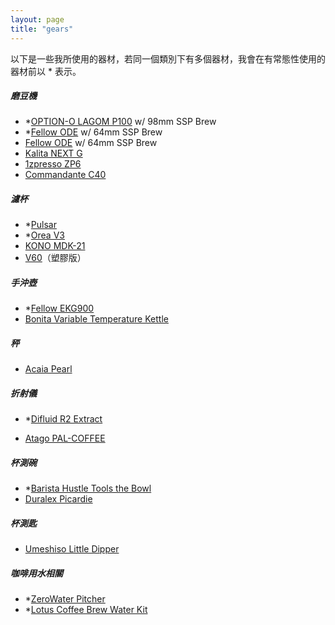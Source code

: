```yaml
---
layout: page
title: "gears"
---
```


以下是一些我所使用的器材，若同一個類別下有多個器材，我會在有常態性使用的器材前以 * 表示。

##### 磨豆機

-   *[OPTION-O LAGOM P100](https://www.option-o.com/shop/lagom-p100) w/ 98mm SSP Brew
-   *[Fellow ODE](https://fellowproducts.com/products/ode-brew-grinder-gen-2) w/ 64mm SSP Brew
-   [Fellow ODE](https://fellowproducts.com/products/ode-brew-grinder-gen-2) w/ 64mm SSP Brew
-   [Kalita NEXT G](https://www.kalita.co.jp/products/nextg.php)
-   [1zpresso ZP6](https://1zpresso.com/zp6-%E7%89%B9%E4%BB%95%E7%89%88/)
-   [Commandante C40](https://www.comandantegrinder.com/)

##### 濾杯

-   *[Pulsar](https://nextlevelbrewer.com/pulsar-brewer/)
-   *[Orea V3](https://www.orea.uk/orea-brewer-v3)
-   [KONO MDK-21](https://coffee-syphon.co.jp/meimon_filter/)
-   [V60](https://www.hario.com/v60/v60series.html)（塑膠版）

##### 手沖壺

-   *[Fellow EKG900](https://fellowproducts.com/products/stagg-ekg-electric-pour-over-kettle)
-   [Bonita Variable Temperature Kettle](https://bonavita.co/products/1-0l-variable-temperature-kettle)

##### 秤

-   [Acaia Pearl](https://acaia.co/products/pearl)

##### 折射儀

-   *[Difluid R2 Extract](https://digitizefluid.com/collections/new-releae/products/r2-extract)

-   [Atago PAL-COFFEE](https://www.atago.net/zh_tw/products-pal-top.php)

##### 杯測碗

-   *[Barista Hustle Tools the Bowl](https://baristahustletools.com/the-bowls)
-   [Duralex Picardie](https://www.duralex.com.tw/collections/picardie)

##### 杯測匙

-   [Umeshiso Little Dipper](https://www.umeshiso.com/product/little-dipper/)

##### 咖啡用水相關

-   *[ZeroWater Pitcher](https://zerowater.com/products/10-cup-rp-water-filter-pitcher)
-   *[Lotus Coffee Brew Water Kit](https://lotuscoffeeproducts.com/products/lotus-water-1)
